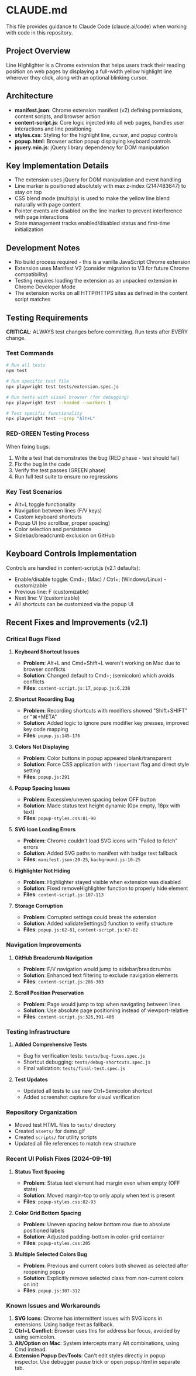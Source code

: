 # CLAUDE.md

This file provides guidance to Claude Code (claude.ai/code) when working with code in this repository.

## Project Overview
Line Highlighter is a Chrome extension that helps users track their reading position on web pages by displaying a full-width yellow highlight line wherever they click, along with an optional blinking cursor.

## Architecture
- **manifest.json**: Chrome extension manifest (v2) defining permissions, content scripts, and browser action
- **content-script.js**: Core logic injected into all web pages, handles user interactions and line positioning
- **styles.css**: Styling for the highlight line, cursor, and popup controls
- **popup.html**: Browser action popup displaying keyboard controls
- **jquery.min.js**: jQuery library dependency for DOM manipulation

## Key Implementation Details
- The extension uses jQuery for DOM manipulation and event handling
- Line marker is positioned absolutely with max z-index (2147483647) to stay on top
- CSS blend mode (multiply) is used to make the yellow line blend naturally with page content
- Pointer events are disabled on the line marker to prevent interference with page interactions
- State management tracks enabled/disabled status and first-time initialization

## Development Notes
- No build process required - this is a vanilla JavaScript Chrome extension
- Extension uses Manifest V2 (consider migration to V3 for future Chrome compatibility)
- Testing requires loading the extension as an unpacked extension in Chrome Developer Mode
- The extension works on all HTTP/HTTPS sites as defined in the content script matches

## Testing Requirements
**CRITICAL**: ALWAYS test changes before committing. Run tests after EVERY change.

### Test Commands
```bash
# Run all tests
npm test

# Run specific test file  
npx playwright test tests/extension.spec.js

# Run tests with visual browser (for debugging)
npx playwright test --headed --workers 1

# Test specific functionality
npx playwright test --grep "Alt+L"
```

### RED-GREEN Testing Process
When fixing bugs:
1. Write a test that demonstrates the bug (RED phase - test should fail)
2. Fix the bug in the code
3. Verify the test passes (GREEN phase)
4. Run full test suite to ensure no regressions

### Key Test Scenarios
- Alt+L toggle functionality
- Navigation between lines (F/V keys)  
- Custom keyboard shortcuts
- Popup UI (no scrollbar, proper spacing)
- Color selection and persistence
- Sidebar/breadcrumb exclusion on GitHub

## Keyboard Controls Implementation
Controls are handled in content-script.js (v2.1 defaults):
- Enable/disable toggle: Cmd+; (Mac) / Ctrl+; (Windows/Linux) - customizable
- Previous line: F (customizable)
- Next line: V (customizable)
- All shortcuts can be customized via the popup UI

## Recent Fixes and Improvements (v2.1)

### Critical Bugs Fixed
1. **Keyboard Shortcut Issues**
   - **Problem**: Alt+L and Cmd+Shift+L weren't working on Mac due to browser conflicts
   - **Solution**: Changed default to Cmd+; (semicolon) which avoids conflicts
   - **Files**: `content-script.js:17`, `popup.js:6,238`

2. **Shortcut Recording Bug**
   - **Problem**: Recording shortcuts with modifiers showed "Shift+SHIFT" or "⌘+META"
   - **Solution**: Added logic to ignore pure modifier key presses, improved key code mapping
   - **Files**: `popup.js:145-176`

3. **Colors Not Displaying**
   - **Problem**: Color buttons in popup appeared blank/transparent
   - **Solution**: Force CSS application with `!important` flag and direct style setting
   - **Files**: `popup.js:291`

4. **Popup Spacing Issues**
   - **Problem**: Excessive/uneven spacing below OFF button
   - **Solution**: Made status text height dynamic (0px empty, 18px with text)
   - **Files**: `popup-styles.css:81-90`

5. **SVG Icon Loading Errors**
   - **Problem**: Chrome couldn't load SVG icons with "Failed to fetch" errors
   - **Solution**: Added SVG paths to manifest with badge text fallback
   - **Files**: `manifest.json:20-25`, `background.js:10-25`

6. **Highlighter Not Hiding**
   - **Problem**: Highlighter stayed visible when extension was disabled
   - **Solution**: Fixed removeHighlighter function to properly hide element
   - **Files**: `content-script.js:107-113`

7. **Storage Corruption**
   - **Problem**: Corrupted settings could break the extension
   - **Solution**: Added validateSettings() function to verify structure
   - **Files**: `popup.js:62-81`, `content-script.js:67-82`

### Navigation Improvements
1. **GitHub Breadcrumb Navigation**
   - **Problem**: F/V navigation would jump to sidebar/breadcrumbs
   - **Solution**: Enhanced text filtering to exclude navigation elements
   - **Files**: `content-script.js:286-303`

2. **Scroll Position Preservation**
   - **Problem**: Page would jump to top when navigating between lines
   - **Solution**: Use absolute page positioning instead of viewport-relative
   - **Files**: `content-script.js:326,391-406`

### Testing Infrastructure
1. **Added Comprehensive Tests**
   - Bug fix verification tests: `tests/bug-fixes.spec.js`
   - Shortcut debugging: `tests/debug-shortcuts.spec.js`
   - Final validation: `tests/final-test.spec.js`

2. **Test Updates**
   - Updated all tests to use new Ctrl+Semicolon shortcut
   - Added screenshot capture for visual verification

### Repository Organization
- Moved test HTML files to `tests/` directory
- Created `assets/` for demo.gif
- Created `scripts/` for utility scripts
- Updated all file references to match new structure

### Recent UI Polish Fixes (2024-09-19)
1. **Status Text Spacing**
   - **Problem**: Status text element had margin even when empty (OFF state)
   - **Solution**: Moved margin-top to only apply when text is present
   - **Files**: `popup-styles.css:82-93`

2. **Color Grid Bottom Spacing**
   - **Problem**: Uneven spacing below bottom row due to absolute positioned labels
   - **Solution**: Adjusted padding-bottom in color-grid container
   - **Files**: `popup-styles.css:205`

3. **Multiple Selected Colors Bug**
   - **Problem**: Previous and current colors both showed as selected after reopening popup
   - **Solution**: Explicitly remove selected class from non-current colors on init
   - **Files**: `popup.js:307-312`

### Known Issues and Workarounds
1. **SVG Icons**: Chrome has intermittent issues with SVG icons in extensions. Using badge text as fallback.
2. **Ctrl+L Conflict**: Browser uses this for address bar focus, avoided by using semicolon.
3. **Alt/Option on Mac**: System intercepts many Alt combinations, using Cmd instead.
4. **Extension Popup DevTools**: Can't edit styles directly in popup inspector. Use debugger pause trick or open popup.html in separate tab.